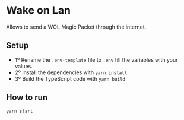 # Wake on Lan

Allows to send a WOL Magic Packet through the internet.

## Setup

- 1º Rename the `.env-template` file to `.env` fill the variables with your values.
- 2º Install the dependencies with `yarn install`
- 3º Build the TypeScript code with `yarn build`

## How to run

`yarn start`
